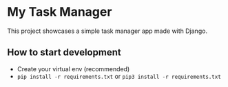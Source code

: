 # My Task Manager
This project showcases a simple task manager app made with Django.

## How to start development
- Create your virtual env (recommended)
- `pip install -r requirements.txt` or `pip3 install -r requirements.txt`